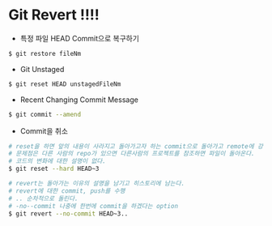 # Git Revert !!!!

- 특정 파일 HEAD Commit으로 복구하기

```bash
$ git restore fileNm
```

- Git Unstaged

```bash
$ git reset HEAD unstagedFileNm
```

- Recent Changing Commit Message

```bash
$ git commit --amend
```

- Commit을 취소

```bash
# reset을 하면 앞의 내용이 사라지고 돌아가고자 하는 commit으로 돌아가고 remote에 강제로 push
# 문제점은 다른 사람의 repo가 있으면 다른사람의 프로젝트를 참조하면 파일이 돌아온다.
# 코드의 변화에 대한 설명이 없다.
$ git reset --hard HEAD~3
```

```bash
# revert는 돌아가는 이유의 설명을 남기고 히스토리에 남는다.
# revert에 대한 commit, push를 수행
# .. 순차적으로 돌린다.
# -no--commit 나중에 한번에 commit을 하겠다는 option
$ git revert --no-commit HEAD~3..
```
